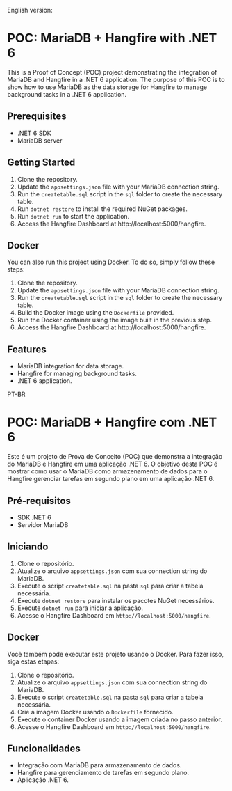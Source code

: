 English version:

# POC: MariaDB + Hangfire with .NET 6

This is a Proof of Concept (POC) project demonstrating the integration of MariaDB and Hangfire in a .NET 6 application. The purpose of this POC is to show how to use MariaDB as the data storage for Hangfire to manage background tasks in a .NET 6 application.

## Prerequisites

- .NET 6 SDK
- MariaDB server

## Getting Started

1. Clone the repository.
2. Update the `appsettings.json` file with your MariaDB connection string.
3. Run the `createtable.sql` script in the `sql` folder to create the necessary table.
4. Run `dotnet restore` to install the required NuGet packages.
5. Run `dotnet run` to start the application.
6. Access the Hangfire Dashboard at http://localhost:5000/hangfire.

## Docker

You can also run this project using Docker. To do so, simply follow these steps:

1. Clone the repository.
2. Update the `appsettings.json` file with your MariaDB connection string.
3. Run the `createtable.sql` script in the `sql` folder to create the necessary table.
4. Build the Docker image using the `Dockerfile` provided.
5. Run the Docker container using the image built in the previous step.
6. Access the Hangfire Dashboard at http://localhost:5000/hangfire.

## Features

- MariaDB integration for data storage.
- Hangfire for managing background tasks.
- .NET 6 application.



PT-BR

# POC: MariaDB + Hangfire com .NET 6

Este é um projeto de Prova de Conceito (POC) que demonstra a integração do MariaDB e Hangfire em uma aplicação .NET 6. O objetivo desta POC é mostrar como usar o MariaDB como armazenamento de dados para o Hangfire gerenciar tarefas em segundo plano em uma aplicação .NET 6.

## Pré-requisitos

- SDK .NET 6
- Servidor MariaDB

## Iniciando

1. Clone o repositório.
2. Atualize o arquivo `appsettings.json` com sua connection string do MariaDB.
3. Execute o script `createtable.sql` na pasta `sql` para criar a tabela necessária.
4. Execute `dotnet restore` para instalar os pacotes NuGet necessários.
5. Execute `dotnet run` para iniciar a aplicação.
6. Acesse o Hangfire Dashboard em `http://localhost:5000/hangfire`.

## Docker

Você também pode executar este projeto usando o Docker. Para fazer isso, siga estas etapas:

1. Clone o repositório.
2. Atualize o arquivo `appsettings.json` com sua connection string do MariaDB.
3. Execute o script `createtable.sql` na pasta `sql` para criar a tabela necessária.
4. Crie a imagem Docker usando o `Dockerfile` fornecido.
5. Execute o container Docker usando a imagem criada no passo anterior.
6. Acesse o Hangfire Dashboard em `http://localhost:5000/hangfire`.

## Funcionalidades

- Integração com MariaDB para armazenamento de dados.
- Hangfire para gerenciamento de tarefas em segundo plano.
- Aplicação .NET 6.
